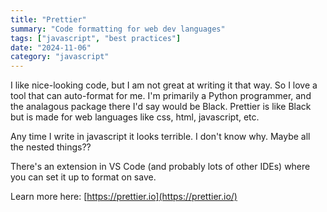 ```yaml
---
title: "Prettier"
summary: "Code formatting for web dev languages"
tags: ["javascript", "best practices"]
date: "2024-11-06"
category: "javascript"
---
```


I like nice-looking code, but I am not great at writing it that way. So I love a tool that can auto-format for me. I'm primarily a Python programmer, and the analagous package there I'd say would be Black. Prettier is like Black but is made for web languages like css, html, javascript, etc. 

Any time I write in javascript it looks terrible. I don't know why. Maybe all the nested things??

There's an extension in VS Code (and probably lots of other IDEs) where you can set it up to format on save. 

Learn more here: [https://prettier.io](https://prettier.io/)
